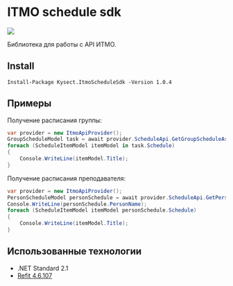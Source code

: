 # ITMO schedule sdk

<a href="https://docs.microsoft.com/en-us/dotnet/standard/net-standard"><img src="https://img.shields.io/badge/.NET%20Standard-2.1-green.svg"></a>

Библиотека для работы с API ИТМО.

## Install

```
Install-Package Kysect.ItmoScheduleSdk -Version 1.0.4
```

## Примеры

Получение расписания группы:
```cs
var provider = new ItmoApiProvider();
GroupScheduleModel task = await provider.ScheduleApi.GetGroupScheduleAsync("group_title");
foreach (ScheduleItemModel itemModel in task.Schedule)
{
    Console.WriteLine(itemModel.Title);
}
```

Получение расписания преподавателя:
```cs
var provider = new ItmoApiProvider();
PersonScheduleModel personSchedule = await provider.ScheduleApi.GetPersonScheduleAsync(116501);
Console.WriteLine(personSchedule.PersonName);
foreach (ScheduleItemModel itemModel personSchedule.Schedule)
{
    Console.WriteLine(itemModel.Title);
}
```

## Использованные технологии
- .NET Standard 2.1
- [Refit 4.6.107](https://github.com/reactiveui/refit)
